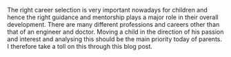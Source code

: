 The right career selection is very important nowadays for children and hence the right guidance and mentorship plays a major role in their overall development.
There are many different professions and careers other than that of an engineer and doctor. Moving a child in the direction of his passion and interest and analysing this should be 
the main priority today of parents. I therefore take a toll on this through this blog post.
